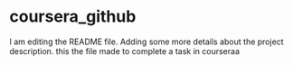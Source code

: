 # coursera_github
I am editing the README file. Adding some more details about the project description.
this the file made to complete a task in courseraa
